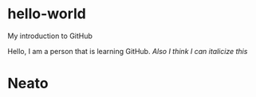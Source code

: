 # hello-world
My introduction to GitHub

Hello, I am a person that is learning GitHub. 
*Also I think I can italicize this*
# Neato
